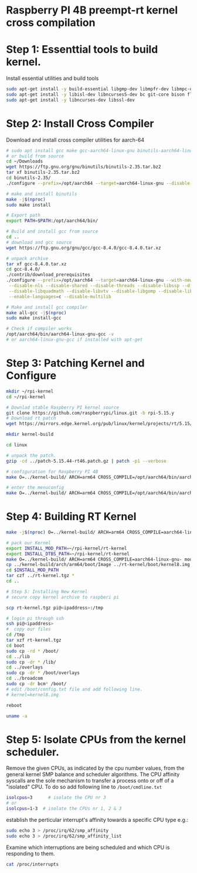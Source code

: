 # Raspberry PI 4B preempt-rt kernel cross compilation

# Step 1: Essenttial tools to build kernel.
Install essential utilities and build tools
```sh
sudo apt-get install -y build-essential libgmp-dev libmpfr-dev libmpc-dev
sudo apt-get install -y libisl-dev libncurses5-dev bc git-core bison flex
sudo apt-get install -y libncurses-dev libssl-dev
```

# Step 2: Install Cross Compiler
Download and install cross compiler utilities for aarch-64
```sh
# sudo apt install gcc make gcc-aarch64-linux-gnu binutils-aarch64-linux-gnu
# or build from source
cd ~/Downloads
wget https://ftp.gnu.org/gnu/binutils/binutils-2.35.tar.bz2
tar xf binutils-2.35.tar.bz2
cd binutils-2.35/
./configure --prefix=/opt/aarch64 --target=aarch64-linux-gnu --disable-nls

# make and install binutils
make -j$(nproc)
sudo make install

# Export path
export PATH=$PATH:/opt/aarch64/bin/

# Build and install gcc from source
cd ..
# download and gcc source
wget https://ftp.gnu.org/gnu/gcc/gcc-8.4.0/gcc-8.4.0.tar.xz

# unpack archive
tar xf gcc-8.4.0.tar.xz
cd gcc-8.4.0/
./contrib/download_prerequisites
./configure --prefix=/opt/aarch64 --target=aarch64-linux-gnu --with-newlib --without-headers \
 --disable-nls --disable-shared --disable-threads --disable-libssp --disable-decimal-float \
 --disable-libquadmath --disable-libvtv --disable-libgomp --disable-libatomic \
 --enable-languages=c --disable-multilib

# Make and install gcc compiler
make all-gcc -j$(nproc)
sudo make install-gcc

# Check if compiler works
/opt/aarch64/bin/aarch64-linux-gnu-gcc -v
# or aarch64-linux-gnu-gcc if installed with apt-get
```

# Step 3: Patching Kernel and Configure 
```sh
mkdir ~/rpi-kernel
cd ~/rpi-kernel 

# Downlad stable Raspberry PI kernel source
git clone https://github.com/raspberrypi/linux.git -b rpi-5.15.y
# Download rt patch
wget https://mirrors.edge.kernel.org/pub/linux/kernel/projects/rt/5.15/patch-5.15.44-rt46.patch.gz

mkdir kernel-build

cd linux

# unpack the patch.
gzip -cd ../patch-5.15.44-rt46.patch.gz | patch -p1 --verbose

# configuration for Raspberry PI 4B
make O=../kernel-build/ ARCH=arm64 CROSS_COMPILE=/opt/aarch64/bin/aarch64-linux-gnu- bcm2711_defconfig

# enter the menuconfig
make O=../kernel-build/ ARCH=arm64 CROSS_COMPILE=/opt/aarch64/bin/aarch64-linux-gnu- menuconfig
```

# Step 4: Building RT Kernel

```sh
make -j$(nproc) O=../kernel-build/ ARCH=arm64 CROSS_COMPILE=aarch64-linux-gnu-

# pack our Kernel 
export INSTALL_MOD_PATH=~/rpi-kernel/rt-kernel
export INSTALL_DTBS_PATH=~/rpi-kernel/rt-kernel
make O=../kernel-build/ ARCH=arm64 CROSS_COMPILE=aarch64-linux-gnu- modules_install dtbs_install
cp ../kernel-build/arch/arm64/boot/Image ../rt-kernel/boot/kernel8.img
cd $INSTALL_MOD_PATH
tar czf ../rt-kernel.tgz *
cd ..

# Step 5: Installing New Kernel
# secure copy kernel archive to raspberi pi

scp rt-kernel.tgz pi@<ipaddress>:/tmp

# login pi through ssh
ssh pi@<ipaddress>
#  copy our files
cd /tmp
tar xzf rt-kernel.tgz
cd boot
sudo cp -rd * /boot/
cd ../lib
sudo cp -dr * /lib/
cd ../overlays
sudo cp -dr * /boot/overlays
cd ../broadcom
sudo cp -dr bcm* /boot/
# edit /boot/config.txt file and add following line.
# kernel=kernel8.img

reboot

uname -a
```
# Step 5: Isolate CPUs from the kernel scheduler.
Remove the given CPUs, as indicated by the cpu number values, from the general kernel SMP balance and scheduler algorithms. The CPU affinity syscalls are the sole mechanism to transfer a process onto or off of a "isolated" CPU. To do so add following line to  `/boot/cmdline.txt`
``` sh
isolcpus=3      # isolate the CPU nr 3
# or
isolcpus=1-3  # isolate the CPUs nr 1, 2 & 3
```
establish the perticular interrupt's affinity towards a specific CPU type  e.g.:
```sh
sudo echo 3 > /proc/irq/62/smp_affinity
sudo echo 3 > /proc/irq/62/smp_affinity_list
```
Examine which interruptions are being scheduled and which CPU is responding to them.
```sh
cat /proc/interrupts
```